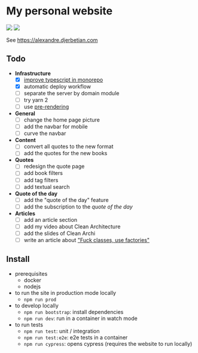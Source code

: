 # My personal website

![](https://github.com/adjerbetian/alexandre-djerbetian/workflows/End%20to%20end%20tests/badge.svg)
![](https://github.com/adjerbetian/alexandre-djerbetian/workflows/unit%20%26%20integration%20tests/badge.svg)

See https://alexandre.djerbetian.com

## Todo

- **Infrastructure**
  - [X] [improve typescript in monorepo](https://medium.com/@NiGhTTraX/how-to-set-up-a-typescript-monorepo-with-lerna-c6acda7d4559)
  - [X] automatic deploy workflow
  - [ ] separate the server by domain module
  - [ ] try yarn 2
  - [ ] use [pre-rendering](https://github.com/chrisvfritz/prerender-spa-plugin)
- **General**    
  - [ ] change the home page picture
  - [ ] add the navbar for mobile
  - [ ] curve the navbar
- **Content**
  - [ ] convert all quotes to the new format
  - [ ] add the quotes for the new books
- **Quotes**
  - [ ] redesign the quote page
  - [ ] add book filters
  - [ ] add tag filters
  - [ ] add textual search
- **Quote of the day**
  - [ ] add the "quote of the day" feature
  - [ ] add the subscription to the *quote of the day*
- **Articles**
  - [ ] add an article section
  - [ ] add my video about Clean Architecture
  - [ ] add the slides of Clean Archi
  - [ ] write an article about ["Fuck classes, use factories"](https://github.com/360Learning/platform/pull/546#discussion_r422938352)

## Install

- prerequisites
  - docker
  - nodejs
- to run the site in production mode locally
  - `npm run prod`
- to develop locally
  - `npm run bootstrap`: install dependencies
  - `npm run dev`: run in a container in watch mode
- to run tests
  - `npm run test`: unit / integration
  - `npm run test:e2e`: e2e tests in a container
  - `npm run cypress`: opens cypress (requires the website to run locally)
